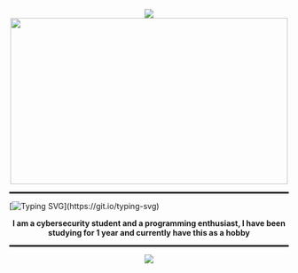 <div align="center" >
<img src="https://capsule-render.vercel.app/api?type=waving&color=0:6b1f20,100:710c04&reversal=true&height=120&width=100%&section=header">
<img width="500px" height="300px" src="https://github.com/arlindx/arlindx/assets/139892800/24a18cc7-675a-430a-b357-6f88902ef302">
<hr style="border: 1px solid black;">  
 
</div>

[![Typing SVG](https://readme-typing-svg.demolab.com?font=Fira+Code&weight=600&size=24&pause=1000&color=B30000&center=true&vCenter=true&width=1200&lines=Hey%2C+I'am+Arlindx.)](https://git.io/typing-svg)

<div align="center">
 <strong aling="center"> <p> I am a cybersecurity student and a programming enthusiast, I have been studying for 1 year and currently have this as a hobby </p> </strong>
 <hr style="border: 1px solid black;">  

<img src="https://capsule-render.vercel.app/api?type=waving&color=0:6b1f20,100:710c04&reversal=true&height=120&width=100%&section=header">
</div>
